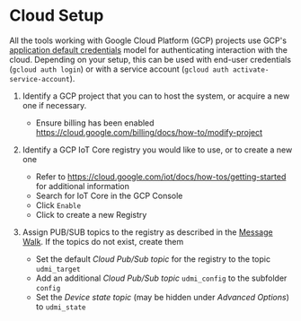 # Cloud Setup

All the tools working with Google Cloud Platform (GCP) projects use GCP's
[application default credentials](https://cloud.google.com/sdk/gcloud/reference/auth/application-default)
model for authenticating interaction with the cloud. Depending on your setup,
this can be used with end-user credentials (`gcloud auth login`) or with a
service account (`gcloud auth activate-service-account`).

1. Identify a GCP project that you can to host the system, or acquire a new one if necessary.
   * Ensure billing has been enabled https://cloud.google.com/billing/docs/how-to/modify-project

2. Identify a GCP IoT Core registry you would like to use, or to create a new one
   * Refer to https://cloud.google.com/iot/docs/how-tos/getting-started for additional information
   * Search for IoT Core in the GCP Console
   * Click `Enable`
   * Click to create a new Registry

3. Assign PUB/SUB topics to the registry as described in the [Message Walk](message_walk.md). If the topics do not exist, create them
    * Set the  default _Cloud Pub/Sub topic_  for the registry to the topic `udmi_target` 
    * Add an additional _Cloud Pub/Sub topic_ `udmi_config` to the subfolder `config`
    * Set the _Device state topic_ (may be hidden under _Advanced Options_) to `udmi_state`

